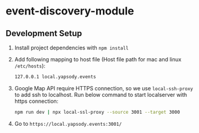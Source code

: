 # event-discovery-module

## Development Setup

1. Install project dependencies with `npm install`
2. Add following mapping to host file (Host file path for mac and linux `/etc/hosts`):
   ```bash
   127.0.0.1 local.yapsody.events
   ```
3. Google Map API require HTTPS connection, so we use `local-ssh-proxy` to add ssh to localhost. Run below command to start localserver with https connection:

   ```bash
   npm run dev | npx local-ssl-proxy --source 3001 --target 3000
   ```

4. Go to `https://local.yapsody.events:3001/`
